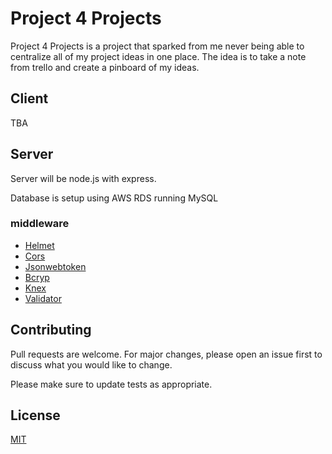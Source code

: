 # Project 4 Projects

Project 4 Projects is a project that sparked from me never being able to centralize all of my project ideas in one place. The idea is to take a note from trello and create a pinboard of my ideas.

## Client

TBA


## Server

Server will be node.js with express.

Database is setup using AWS RDS running MySQL
### middleware
* [Helmet](https://www.npmjs.com/package/helmet)
* [Cors](https://www.npmjs.com/package/cors)
* [Jsonwebtoken](https://www.npmjs.com/package/jsonwebtoken)
* [Bcryp](https://www.npmjs.com/package/bcrypt)
* [Knex](https://www.npmjs.com/package/knex)
* [Validator](https://www.npmjs.com/package/validator)

## Contributing
Pull requests are welcome. For major changes, please open an issue first to discuss what you would like to change.

Please make sure to update tests as appropriate.

## License
[MIT](https://choosealicense.com/licenses/mit/)
